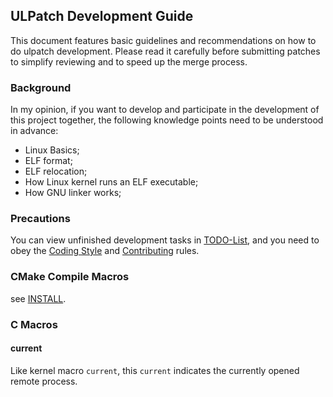 ## ULPatch Development Guide

This document features basic guidelines and recommendations on how to do ulpatch development. Please read it carefully before submitting patches to simplify reviewing and to speed up the merge process.


### Background

In my opinion, if you want to develop and participate in the development of this project together, the following knowledge points need to be understood in advance:

- Linux Basics;
- ELF format;
- ELF relocation;
- How Linux kernel runs an ELF executable;
- How GNU linker works;


### Precautions

You can view unfinished development tasks in [TODO-List](./TODO.md), and you need to obey the [Coding Style](./code-style.md) and [Contributing](./CONTRIBUTING.md) rules.


### CMake Compile Macros

see [INSTALL](./INSTALL.md).


### C Macros

#### current

Like kernel macro `current`, this `current` indicates the currently opened remote process.
